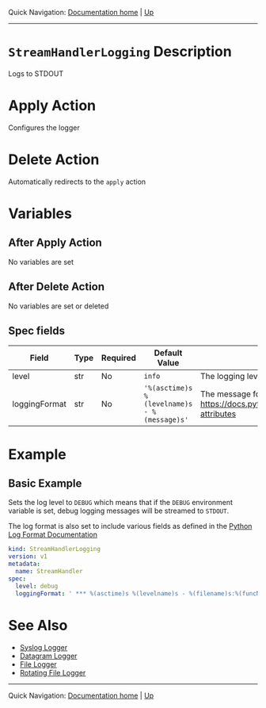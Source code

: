 Quick Navigation: [Documentation home](../../../README.md) | [Up](./README.md)

<hr />

# `StreamHandlerLogging` Description
     
Logs to STDOUT

# Apply Action

Configures the logger

# Delete Action

Automatically redirects to the `apply` action

# Variables 

## After Apply Action

No variables are set

## After Delete Action

No variables are set or deleted

## Spec fields

| Field                       | Type    | Required | Default Value                               | Description                                                                                 |
|-----------------------------|---------|----------|---------------------------------------------|---------------------------------------------------------------------------------------------|
| level                       | str     | No       | `info`                                      | The logging level                                                                           |
| loggingFormat               | str     | No       | `'%(asctime)s %(levelname)s - %(message)s'` | The message format. See https://docs.python.org/3/library/logging.html#logrecord-attributes |

# Example

## Basic Example

Sets the log level to `DEBUG` which means that if the `DEBUG` environment
variable is set, debug logging messages will be streamed to `STDOUT`.

The log format is also set to include various fields as defined in the 
[Python Log Format Documentation](https://docs.python.org/3/library/logging.html#logrecord-attributes)

```yaml
kind: StreamHandlerLogging
version: v1
metadata:
  name: StreamHandler
spec:
  level: debug
  loggingFormat: ' *** %(asctime)s %(levelname)s - %(filename)s:%(funcName)s:%(lineno)d - %(message)s'
```

# See Also

* [Syslog Logger](./02-syslog-logger.md)
* [Datagram Logger](./03-datagram-logger.md)
* [File Logger](./04-file-logger.md)
* [Rotating File Logger](./05-rotating-file-logger.md)

<hr />

Quick Navigation: [Documentation home](../../../README.md) | [Up](./README.md)